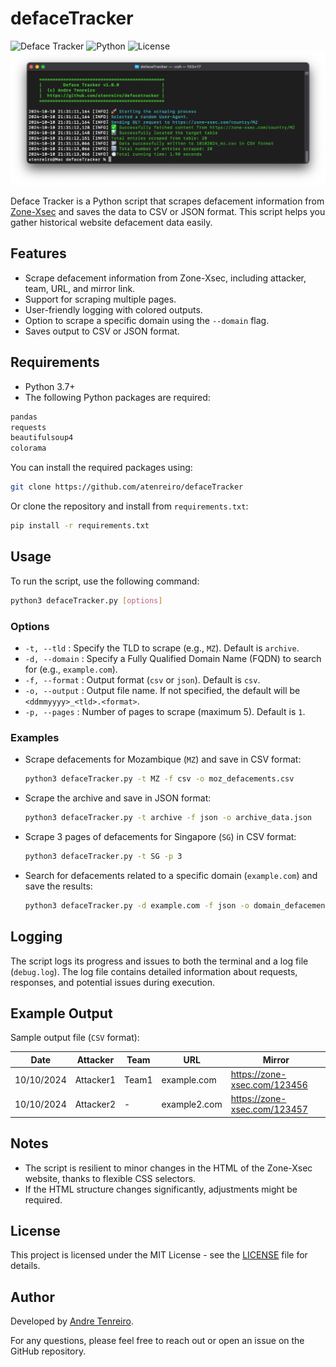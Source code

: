
# defaceTracker

![Deface Tracker](https://img.shields.io/badge/version-1.0.1-green) ![Python](https://img.shields.io/badge/python-3.x-blue) ![License](https://img.shields.io/badge/license-MIT-yellow)
![alt text](https://raw.githubusercontent.com/atenreiro/defaceTracker/master/screenshot.png)

Deface Tracker is a Python script that scrapes defacement information from [Zone-Xsec](https://zone-xsec.com) and saves the data to CSV or JSON format. This script helps you gather historical website defacement data easily.

## Features
- Scrape defacement information from Zone-Xsec, including attacker, team, URL, and mirror link.
- Support for scraping multiple pages.
- User-friendly logging with colored outputs.
- Option to scrape a specific domain using the `--domain` flag.
- Saves output to CSV or JSON format.

## Requirements
- Python 3.7+
- The following Python packages are required:

```bash
pandas
requests
beautifulsoup4
colorama
```

You can install the required packages using:

```bash
git clone https://github.com/atenreiro/defaceTracker
```

Or clone the repository and install from `requirements.txt`:

```bash
pip install -r requirements.txt
```

## Usage
To run the script, use the following command:

```bash
python3 defaceTracker.py [options]
```

### Options
- `-t, --tld` : Specify the TLD to scrape (e.g., `MZ`). Default is `archive`.
- `-d, --domain` : Specify a Fully Qualified Domain Name (FQDN) to search for (e.g., `example.com`).
- `-f, --format` : Output format (`csv` or `json`). Default is `csv`.
- `-o, --output` : Output file name. If not specified, the default will be `<ddmmyyyy>_<tld>.<format>`.
- `-p, --pages` : Number of pages to scrape (maximum 5). Default is `1`.

### Examples
- Scrape defacements for Mozambique (`MZ`) and save in CSV format:
  ```bash
  python3 defaceTracker.py -t MZ -f csv -o moz_defacements.csv
  ```
- Scrape the archive and save in JSON format:
  ```bash
  python3 defaceTracker.py -t archive -f json -o archive_data.json
  ```
- Scrape 3 pages of defacements for Singapore (`SG`) in CSV format:
  ```bash
  python3 defaceTracker.py -t SG -p 3
  ```
- Search for defacements related to a specific domain (`example.com`) and save the results:
  ```bash
  python3 defaceTracker.py -d example.com -f json -o domain_defacements.json
  ```

## Logging
The script logs its progress and issues to both the terminal and a log file (`debug.log`). The log file contains detailed information about requests, responses, and potential issues during execution.

## Example Output
Sample output file (`CSV` format):

| Date       | Attacker    | Team     | URL              | Mirror                       |
|------------|-------------|----------|------------------|------------------------------|
| 10/10/2024 | Attacker1   | Team1    | example.com      | https://zone-xsec.com/123456 |
| 10/10/2024 | Attacker2   | -        | example2.com     | https://zone-xsec.com/123457 |

## Notes
- The script is resilient to minor changes in the HTML of the Zone-Xsec website, thanks to flexible CSS selectors.
- If the HTML structure changes significantly, adjustments might be required.

## License
This project is licensed under the MIT License - see the [LICENSE](LICENSE) file for details.

## Author
Developed by [Andre Tenreiro](https://www.linkedin.com/in/andretenreiro/).

For any questions, please feel free to reach out or open an issue on the GitHub repository.
